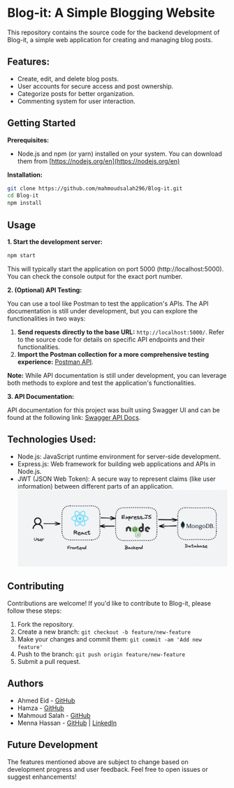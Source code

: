 # Blog-it: A Simple Blogging Website

This repository contains the source code for the backend development of Blog-it, a simple web application for creating and managing blog posts.

## Features:

* Create, edit, and delete blog posts.
* User accounts for secure access and post ownership.
* Categorize posts for better organization.
* Commenting system for user interaction.


## Getting Started

**Prerequisites:**

* Node.js and npm (or yarn) installed on your system. You can download them from [https://nodejs.org/en](https://nodejs.org/en)

**Installation:**

```bash
git clone https://github.com/mahmoudsalah296/Blog-it.git
cd Blog-it
npm install
```

## Usage

**1. Start the development server:**

```bash
npm start
```
This will typically start the application on port 5000 (http://localhost:5000). You can check the console output for the exact port number.


**2. (Optional) API Testing:**

You can use a tool like Postman to test the application's APIs. The API documentation is still under development, but you can explore the functionalities in two ways:

1. **Send requests directly to the base URL:** `http://localhost:5000/`. Refer to the source code for details on specific API endpoints and their functionalities.
2. **Import the Postman collection for a more comprehensive testing experience:** [Postman API](https://www.postman.com/mennatallahhxx/workspace/blog-it).

**Note:** While API documentation is still under development, you can leverage both methods to explore and test the application's functionalities.

**3. API Documentation:**

API documentation for this project was built using Swagger UI and can be found at the following link: [Swagger API Docs](https://blog-it-zjku.onrender.com/api-docs/).

## Technologies Used:
* Node.js: JavaScript runtime environment for server-side development.
* Express.js: Web framework for building web applications and APIs in Node.js.
* JWT (JSON Web Token): A secure way to represent claims (like user information) between different parts of an application.
![MERN Diagram](uploads/mern_diagram.webp)

## Contributing
Contributions are welcome! If you'd like to contribute to Blog-it, please follow these steps:

1. Fork the repository.
2. Create a new branch: `git checkout -b feature/new-feature`
3. Make your changes and commit them: `git commit -am 'Add new feature'`
4. Push to the branch: `git push origin feature/new-feature`
5. Submit a pull request.

## Authors

- Ahmed Eid - [GitHub](https://github.com/ahmedeid533)
- Hamza - [GitHub](https://github.com/hamza-25)
- Mahmoud Salah - [GitHub](https://github.com/mahmoudsalah296)
- Menna Hassan - [GitHub](https://github.com/MennatAllahhxx) | [LinkedIn](https://www.linkedin.com/in/mennatallahhxx/)

## Future Development
The features mentioned above are subject to change based on development progress and user feedback. Feel free to open issues or suggest enhancements!

